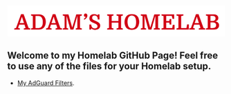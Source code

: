 ![The Adam's Homelab Logo as the Title.](/assets/logo.png)
## Welcome to my Homelab GitHub Page! Feel free to use any of the files for your Homelab setup.

- [My AdGuard Filters](https://github.com/Adampottie2hotmail/Homelab/tree/main/adguard).
